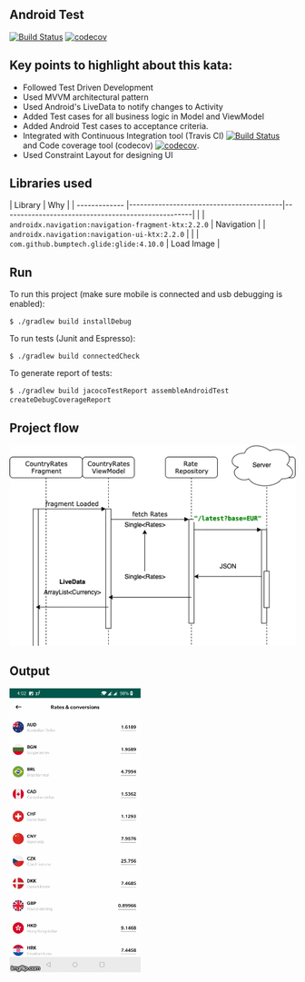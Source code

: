 
## Android Test
[![Build Status](https://travis-ci.com/ksananth87/Android-test.svg?branch=master)](https://travis-ci.com/ksananth87/Android-test)
[![codecov](https://codecov.io/gh/ksananth87/Android-test/branch/master/graph/badge.svg)](https://codecov.io/gh/ksananth87/Android-test)


## Key points to highlight about this kata:
* Followed Test Driven Development
* Used MVVM architectural pattern 
* Used Android's LiveData to notify changes to Activity
* Added Test cases for all business logic in Model and ViewModel
* Added Android Test cases to acceptance criteria.
* Integrated with Continuous Integration tool (Travis CI) [![Build Status](https://travis-ci.com/ksananth87/Android-test.svg?branch=master)](https://travis-ci.com/ksananth87/Android-test) and Code coverage tool (codecov) [![codecov](https://codecov.io/gh/ksananth87/Android-test/branch/master/graph/badge.svg)](https://codecov.io/gh/ksananth87/Android-test).
* Used Constraint Layout for designing UI

## Libraries used

| Library                                                  | Why                                                |
| ------------- |------------------------------------------|----------------------------------------------------|                                                    |
| `androidx.navigation:navigation-fragment-ktx:2.2.0`      | Navigation                                         |
| `androidx.navigation:navigation-ui-ktx:2.2.0`            |                                                    |
| `com.github.bumptech.glide:glide:4.10.0`                 | Load Image                                         |

## Run
To run this project (make sure mobile is connected and usb debugging is enabled):

```
$ ./gradlew build installDebug
```
To run tests (Junit and Espresso):

```
$ ./gradlew build connectedCheck
```

To generate report of tests:

```
$ ./gradlew build jacocoTestReport assembleAndroidTest createDebugCoverageReport
```
## Project flow
![](https://github.com/ksananth87/Android-test/blob/master/project_structure.png)

## Output
![](https://github.com/ksananth87/Android-test/blob/master/screenshot.gif)
